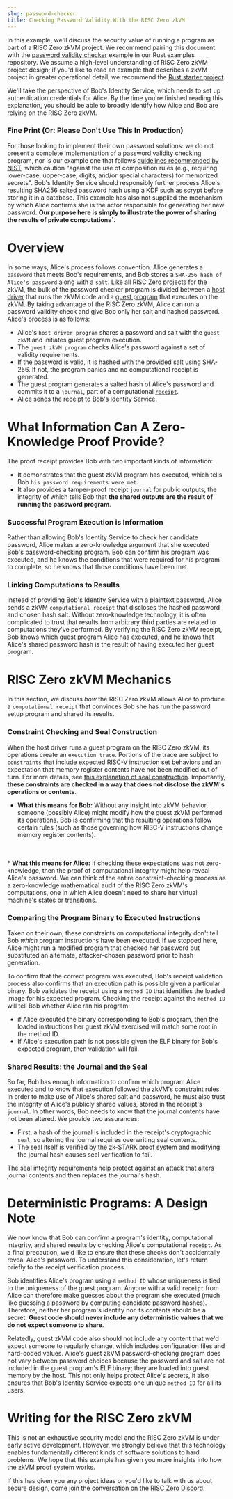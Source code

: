 ```yaml
---
slug: password-checker
title: Checking Password Validity With the RISC Zero zkVM
---
```



In this example, we'll discuss the security value of running a program as part of a RISC Zero zkVM project. We recommend pairing this document with the [password validity checker](https://github.com/risc0/password_checker) example in our Rust examples repository. We assume a high-level understanding of RISC Zero zkVM project design; if you'd like to read an example that describes a zkVM project in greater operational detail, we recommend the [Rust starter project](../examples/rust_starter.md).

We'll take the perspective of Bob's Identity Service, which needs to set up authentication credentials for Alice. By the time you're finished reading this explanation, you should be able to broadly identify how Alice and Bob are relying on the RISC Zero zkVM.

### Fine Print (Or: Please Don't Use This In Production)

For those looking to implement their own password solutions: we do not present a complete implementation of a password validity checking program, nor is our example one that follows [guidelines recommended by NIST](https://pages.nist.gov/800-63-FAQ/#q-b06), which caution "against the use of composition rules (e.g., requiring lower-case, upper-case, digits, and/or special characters) for memorized secrets". Bob's Identity Service should responsibly further process Alice's resulting SHA256 salted password hash using a KDF such as scrypt before storing it in a database. This example has also not supplied the mechanism by which Alice confirms she is the actor responsible for generating her new password. <b>Our purpose here is simply to illustrate the power of sharing the results of private computations`.</b>

# Overview

In some ways, Alice's process follows convention. Alice generates a `password` that meets Bob's requirements, and Bob stores a `SHA-256 hash of Alice's password` along with a `salt`. Like all RISC Zero projects for the zkVM, the bulk of the password checker program is divided between a [host driver](https://github.com/risc0/password_checker/blob/main/starter/src/main.rs) that runs the zkVM code and a [guest program](https://github.com/risc0/password_checker/blob/main/methods/guest/src/bin/pw_checker.rs) that executes on the zkVM. By taking advantage of the RISC Zero zkVM, Alice can run a password validity check and give Bob only her salt and hashed password. Alice's process is as follows:

* Alice's `host driver program` shares a password and salt with the `guest zkVM` and initiates guest program execution.
* The `guest zkVM program` checks Alice's password against a set of validity requirements.
* If the password is valid, it is hashed with the provided salt using SHA-256. If not, the program panics and no computational receipt is generated.
* The guest program generates a salted hash of Alice's password and commits it to a `journal`, part of a computational [`receipt`](../explainers/proof-system/what_is_a_receipt.md).
* Alice sends the receipt to Bob's Identity Service.

# What Information Can A Zero-Knowledge Proof Provide?

The proof receipt provides Bob with two important kinds of information:
* It demonstrates that the guest zkVM program has executed, which tells Bob `his password requirements were met`.
* It also provides a tamper-proof receipt `journal` for public outputs, the integrity of which tells Bob that <b>the shared outputs are the result of running the password program</b>.

### Successful Program Execution is Information

Rather than allowing Bob's Identity Service to check her candidate password, Alice makes a zero-knowledge argument that she executed Bob's password-checking program. Bob can confirm his program was executed, and he knows the conditions that were required for his program to complete, so he knows that those conditions have been met.

### Linking Computations to Results

Instead of providing Bob's Identity Service with a plaintext password, Alice sends a zkVM `computational receipt` that discloses the hashed password and chosen hash salt. Without zero-knowledge technology, it is often complicated to trust that results from arbitrary third parties are related to computations they've performed. By verifying the RISC Zero zkVM receipt, Bob knows which guest program Alice has executed, and he knows that Alice's shared password hash is the result of having executed her guest program.

# RISC Zero zkVM Mechanics

In this section, we discuss <i>how</i> the RISC Zero zkVM allows Alice to produce a `computational receipt` that convinces Bob she has run the password setup program and shared its results.

### Constraint Checking and Seal Construction

When the host driver runs a guest program on the RISC Zero zkVM, its operations create an `execution trace`. Portions of the trace are subject to `constraints` that include expected RISC-V instruction set behaviors and an expectation that memory register contents have not been modified out of turn. For more details, see [this explanation of seal construction](../explainers/proof-system/constructing-a-seal.md). Importantly, <b>these constraints are checked in a way that does not disclose the zkVM's operations or contents</b>.

* <b>What this means for Bob:</b> Without any insight into zkVM behavior, someone (possibly Alice) might modify how the guest zkVM performed its operations. Bob is confirming that the resulting operations follow certain rules (such as those governing how RISC-V instructions change memory register contents).
<br/>
<br/>
* <b>What this means for Alice:</b> if checking these expectations was not zero-knowledge, then the proof of computational integrity might help reveal Alice's password. We can think of the entire constraint-checking process as a zero-knowledge mathematical audit of the RISC Zero zkVM's computations, one in which Alice doesn't need to share her virtual machine's states or transitions.

### Comparing the Program Binary to Executed Instructions

Taken on their own, these constraints on computational integrity don't tell Bob <i>which</i> program instructions have been executed. If we stopped here, Alice might run a modified program that checked her password but substituted an alternate, attacker-chosen password prior to hash generation.

To confirm that the correct program was executed, Bob's receipt validation process also confirms that an execution path is possible given a particular binary. Bob validates the receipt using a `method ID` that identifies the loaded image for his expected program. Checking the receipt against the `method ID` will tell Bob whether Alice ran his program:
* if Alice executed the binary corresponding to Bob's program, then the loaded instructions her guest zkVM exercised will match some root in the method ID.
* If Alice's execution path is not possible given the ELF binary for Bob's expected program, then validation will fail.

### Shared Results: the Journal and the Seal

So far, Bob has enough information to confirm which program Alice executed and to know that execution followed the zkVM's constraint rules. In order to make use of Alice's shared salt and password, he must also trust the integrity of Alice's publicly shared values, stored in the receipt's `journal`. In other words, Bob needs to know that the journal contents have not been altered. We provide two assurances:
* First, a hash of the journal is included in the receipt's cryptographic `seal`, so altering the journal requires overwriting seal contents. 
* The seal itself is verified by the zk-STARK proof system and modifying the journal hash causes seal verification to fail.

The seal integrity requirements help protect against an attack that alters journal contents and then replaces the journal's hash.

# Deterministic Programs: A Design Note

We now know that Bob can confirm a program's identity, computational integrity, and shared results by checking Alice's computational `receipt`. As a final precaution, we'd like to ensure that these checks don't accidentally reveal Alice's password. To understand this consideration, let's return briefly to the receipt verification process.

Bob identifies Alice's program using a `method ID` whose uniqueness is tied to the uniqueness of the guest program. Anyone with a valid `receipt` from Alice can therefore make guesses about the program she executed (much like guessing a password by computing candidate password hashes). Therefore, neither her program's identity nor its contents should be a secret. <b>Guest code should never include any deterministic values that we do not expect someone to share</b>. 

Relatedly, guest zkVM code also should not include any content that we'd expect someone to regularly change, which includes configuration files and hard-coded values. Alice's guest zkVM password-checking program does not vary between password choices because the password and salt are not included in the guest program's ELF binary; they are loaded into guest memory by the host. This not only helps protect Alice's secrets, it also ensures that Bob's Identity Service expects one unique `method ID` for all its users.

# Writing for the RISC Zero zkVM

This is not an exhaustive security model and the RISC Zero zkVM is under early active development. However, we strongly believe that this technology enables fundamentally different kinds of software solutions to hard problems. We hope that this example has given you more insights into how the zkVM proof system works.

If this has given you any project ideas or you'd like to talk with us about secure design, come join the conversation on the [RISC Zero Discord](https://discord.gg/risczero).